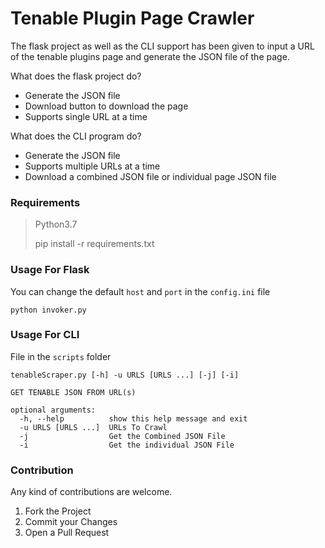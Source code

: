 # Tenable Plugin Page Crawler
The flask project as well as the CLI support has been given to input a URL
of the tenable plugins page and generate the JSON file of the page.

What does the flask project do?
- Generate the JSON file
- Download button to download the page
- Supports single URL at a time
  
What does the CLI program do?
- Generate the JSON file
- Supports multiple URLs at a time
- Download a combined JSON file or individual page JSON file

### Requirements
> Python3.7
> 
> pip install -r requirements.txt

### Usage For Flask
You can change the default `host` and `port` in the `config.ini` file
```
python invoker.py
```


### Usage For CLI
File in the `scripts` folder
```
tenableScraper.py [-h] -u URLS [URLS ...] [-j] [-i]

GET TENABLE JSON FROM URL(s)

optional arguments:
  -h, --help          show this help message and exit
  -u URLS [URLS ...]  URLs To Crawl
  -j                  Get the Combined JSON File
  -i                  Get the individual JSON File
```

### Contribution

Any kind of contributions are welcome.

1. Fork the Project
2. Commit your Changes
3. Open a Pull Request


